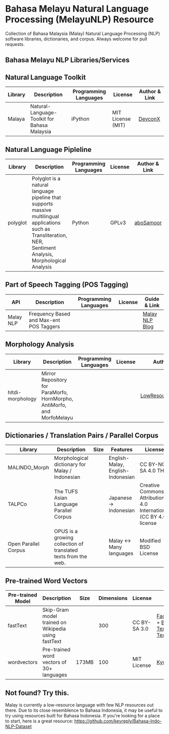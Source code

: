 # Bahasa Melayu Natural Language Processing (MelayuNLP) Resource
Collection of Bahasa Malaysia (Malay) Natural Language Processing (NLP) software libraries, dictionaries, and corpus.
Always welcome for pull requests.

## Bahasa Melayu NLP Libraries/Services

## Natural Language Toolkit

Library | Description | Programming Languages | License | Author & Link
--- | --- | --- | --- | --- 
Malaya| Natural-Language-Toolkit for Bahasa Malaysia| iPython | MIT License (MIT) |[DevconX](https://github.com/DevconX/Malaya)

## Natural Language Pipleline
Library | Description | Programming Languages | License | Author & Link
--- | --- | --- | --- | --- 
polyglot | Polyglot is a natural language pipeline that supports massive multilingual applications such as Transliteration, NER, Sentiment Analysis, Morphological Analysis | Python | GPLv3 | [aboSamoor](https://github.com/aboSamoor/polyglot)

## Part of Speech Tagging (POS Tagging)
API | Description | Programming Languages | License | Guide & Link
--- | --- | --- | --- | --- 
Malay NLP | Frequency Based and Max-ent POS Taggers |  |  | [Malay NLP Blog](http://blog.malaynlp.com/2016/11/malay-part-of-speech-posmaxent-tagger.html)


## Morphology Analysis
Library | Description | Programming Languages | License | Author & Link
--- | --- | --- | --- | --- 
hltdi-morphology | Mirror Repository for ParaMorfo, HornMorpho, AntiMorfo, and MorfoMelayu |  |  | [LowResourceLanguages](https://github.com/LowResourceLanguages/hltdi-morphology)


## Dictionaries / Translation Pairs / Parallel Corpus
Library | Description | Size | Features | License | Link
--- | --- | --- | --- | --- | ---
MALINDO_Morph | Morphological dictionary for Malay / Indonesian | | English-Malay, English-Indonesian  | CC BY-NC-SA 4.0 TH | [english](https://github.com/matbahasa/MALINDO_Morph)
TALPCo | The TUFS Asian Language Parallel Corpus | | Japanese -> Indonesian | Creative Commons Attribution 4.0 International (CC BY 4.0) license | [matbahasa](https://github.com/matbahasa/TALPCo)
Open Parallel Corpus | OPUS is a growing collection of translated texts from the web.  | | Malay <-> Many languages | Modified BSD License| [OPUS](http://opus.nlpl.eu/)


## Pre-trained Word Vectors 
Pre-trained Model | Description | Size | Dimensions | License | Link
--- | --- | --- | --- | --- | ---
fastText | Skip-Gram model trained on Wikipedia using fastText | | 300 | CC BY-SA 3.0 | [Facebook](https://github.com/facebookresearch/fastText/blob/master/pretrained-vectors.md) + [Bin & Text](https://s3-us-west-1.amazonaws.com/fasttext-vectors/wiki.ms.zip) + [Text Only](https://s3-us-west-1.amazonaws.com/fasttext-vectors/wiki.ms.vec)
wordvectors | Pre-trained word vectors of 30+ languages | 173MB | 100 | MIT License| [Kyubyong](https://github.com/Kyubyong/wordvectors/blob/master/LICENSE)


## Not found? Try this.
Malay is currently a low-resource language with few NLP resources out there. Due to its close resemblence to Bahasa Indonesia, it may be useful to try using resources built for Bahasa Indonesia. If you're looking for a place to start, here is a great resource: https://github.com/keyreply/Bahasa-Indo-NLP-Dataset 



